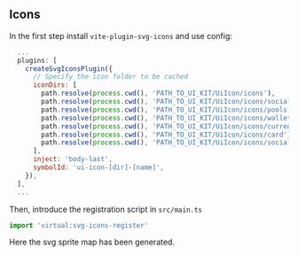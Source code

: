 ## Icons
In the first step install `vite-plugin-svg-icons` and use config:
```js
  ...
  plugins: [
    createSvgIconsPlugin({
      // Specify the icon folder to be cached
      iconDirs: [
        path.resolve(process.cwd(), 'PATH_TO_UI_KIT/UiIcon/icons'),
        path.resolve(process.cwd(), 'PATH_TO_UI_KIT/UiIcon/icons/social'),
        path.resolve(process.cwd(), 'PATH_TO_UI_KIT/UiIcon/icons/pools'),
        path.resolve(process.cwd(), 'PATH_TO_UI_KIT/UiIcon/icons/wallets'),
        path.resolve(process.cwd(), 'PATH_TO_UI_KIT/UiIcon/icons/currency'),
        path.resolve(process.cwd(), 'PATH_TO_UI_KIT/UiIcon/icons/card'),
        path.resolve(process.cwd(), 'PATH_TO_UI_KIT/UiIcon/icons/social'),
      ],
      inject: 'body-last',
      symbolId: 'ui-icon-[dir]-[name]',
    }),
  ],
  ...
```

Then, introduce the registration script in `src/main.ts`
```js
import 'virtual:svg-icons-register'
```
Here the svg sprite map has been generated.